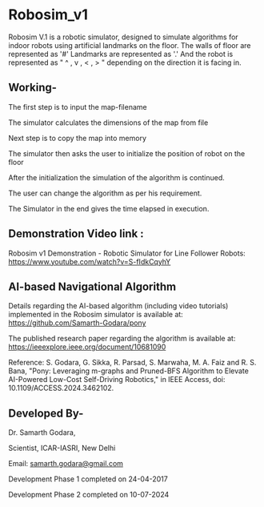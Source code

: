 # Robosim_v1

Robosim V.1 is a robotic simulator, designed to simulate algorithms for indoor robots using artificial landmarks on the floor.
The walls of floor are represented as '#' Landmarks are represented as '.'
And the robot is represented as " ^ , v , < , > " depending on the direction it is facing in.


## Working-

The first step is to input the map-filename

The simulator calculates the dimensions of the map from file

Next step is to copy the map into memory

The simulator then asks the user to initialize the position of robot on the floor

After the initialization the simulation of the algorithm is continued.

The user can change the algorithm as per his requirement.

The Simulator in the end gives the time elapsed in execution.


## Demonstration Video link :

Robosim v1 Demonstration - Robotic Simulator for Line Follower Robots:  https://www.youtube.com/watch?v=S-fIdkCqyhY

## AI-based Navigational Algorithm

Details regarding the AI-based algorithm (including video tutorials) implemented in the Robosim simulator is available at: https://github.com/Samarth-Godara/pony

The published research paper regarding the algorithm is available at: https://ieeexplore.ieee.org/document/10681090

Reference: S. Godara, G. Sikka, R. Parsad, S. Marwaha, M. A. Faiz and R. S. Bana, "Pony: Leveraging m-graphs and Pruned-BFS Algorithm to Elevate AI-Powered Low-Cost Self-Driving Robotics," in IEEE Access, doi: 10.1109/ACCESS.2024.3462102.

## Developed By-

Dr. Samarth Godara,

Scientist, ICAR-IASRI, New Delhi

Email: samarth.godara@gmail.com

Development Phase 1 completed on 24-04-2017

Development Phase 2 completed on 10-07-2024

